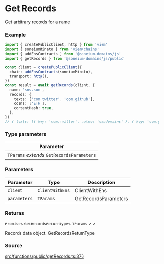 # Get Records

Get arbitrary records for a name

### Example

```ts
import { createPublicClient, http } from 'viem'
import { soneiumMinato } from 'viem/chains'
import { addEnsContracts } from '@soneium-domains/js'
import { getRecords } from '@soneium-domains/js/public'

const client = createPublicClient({
  chain: addEnsContracts(soneiumMinato),
  transport: http(),
})
const result = await getRecords(client, {
  name: 'sns.son',
  records: {
    texts: ['com.twitter', 'com.github'],
    coins: ['ETH'],
    contentHash: true,
  },
})
// { texts: [{ key: 'com.twitter', value: 'ensdomains' }, { key: 'com.github', value: 'ensdomains' }], coins: [{ id: 60, name: 'ETH', value: '0xFe89cc7aBB2C4183683ab71653C4cdc9B02D44b7' }], contentHash: { protocolType: 'ipns', decoded: 'k51qzi5uqu5djdczd6zw0grmo23j2vkj9uzvujencg15s5rlkq0ss4ivll8wqw' } }
```

### Type parameters

| Parameter                                  |
| ------------------------------------------ |
| `TParams` _extends_ `GetRecordsParameters` |

### Parameters

| Parameter    | Type            | Description          |
| ------------ | --------------- | -------------------- |
| `client`     | `ClientWithEns` | ClientWithEns        |
| `parameters` | `TParams`       | GetRecordsParameters |

### Returns

`Promise`< `GetRecordsReturnType`< `TParams` > >

Records data object. GetRecordsReturnType

### Source

[src/functions/public/getRecords.ts:376](https://github.com/soneium-domains/soneium-domains-js/tree/main/src/functions/public/getRecords.ts#L376)
